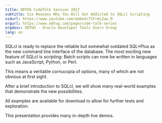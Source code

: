 ```yaml
---
title: ODTUG CodeTalk Session 2017
subtitle: Six Reasons Why You Will Get Addicted to SQLcl Scripting
vidurl: https://www.youtube.com/embed/7lFreLZuw_M
orgurl: https://www.odtug.com/page/code-talk-series
orgdesc: ODTUG - Oracle Developer Tools Users Group
lang: en
---
```

SQLcl is ready to replace the reliable but somewhat outdated SQL*Plus as the new command line interface of the database. 
The most exciting new feature of SQLcl is scripting: Batch scripts can now be written in languages such as JavaScript, Python, or Perl. 

This means a veritable cornucopia of options, many of which are not obvious at first sight. 

After a brief introduction to SQLcl, we will show many real-world examples that demonstrate the new possibilities. 

All examples are available for download to allow for further tests and exploration. 

This presentation provides many in-depth live demos.

